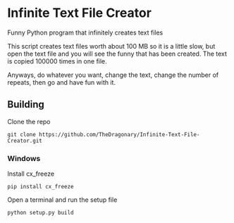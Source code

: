 # Infinite Text File Creator
Funny Python program that infinitely creates text files

This script creates text files worth about 100 MB so it is a little slow, but open the text file and you will see the funny that has been created. The text is copied 100000 times in one file.

Anyways, do whatever you want, change the text, change the number of repeats, then go and have fun with it.

## Building
Clone the repo
```
git clone https://github.com/TheDragonary/Infinite-Text-File-Creator.git
```
### Windows
Install cx_freeze
```
pip install cx_freeze
```
Open a terminal and run the setup file
```
python setup.py build
```
